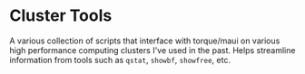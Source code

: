 # Cluster Tools

A various collection of scripts that interface with torque/maui on various
high performance computing clusters I've used in the past.  Helps streamline
information from tools such as `qstat`, `showbf`, `showfree`, etc.
